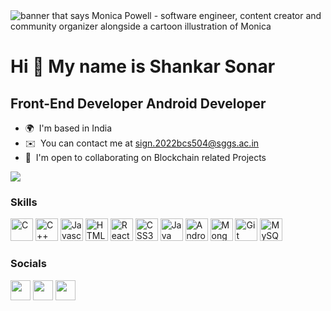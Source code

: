 <img src="https://shankarhere.blob.core.windows.net/shankarsonar/ProfileGit.png" alt="banner that says Monica Powell - software engineer, content creator and community organizer alongside a cartoon illustration of Monica">


Hi 👋 My name is Shankar Sonar
================================

Front-End  Developer
Android Developer
----------------

* 🌍  I'm based in India
* ✉️  You can contact me at [sign.2022bcs504@sggs.ac.in](mailto:sign.2022bcs504@sggs.ac.in)
* 🤝  I'm open to collaborating on Blockchain related Projects

<a href="https://www.twitter.com/ankit7241" target="_blank" >
<img
src="https://img.shields.io/twitter/follow/ShankarSon55682?logo=twitter&style=for-the-badge&color=3382ed&labelColor=1c1917"
/></a>

### Skills
<p align="left">
  <a href="https://docs.microsoft.com/en-us/cpp/?view=msvc-170" target="_blank" rel="noreferrer"><img src="https://cdn.jsdelivr.net/gh/devicons/devicon/icons/c/c-plain.svg" width="36" height="36" alt="C" /></a>
  <a href="https://docs.microsoft.com/en-us/cpp/?view=msvc-170" target="_blank" rel="noreferrer"><img src="https://cdn.jsdelivr.net/gh/devicons/devicon/icons/cplusplus/cplusplus-plain.svg" width="36" height="36" alt="C++" /></a>
  <a href="https://developer.mozilla.org/en-US/docs/Web/JavaScript" target="_blank" rel="noreferrer"><img src="https://cdn.jsdelivr.net/gh/devicons/devicon/icons/javascript/javascript-original.svg" width="36" height="36" alt="Javascript" /></a>
  <a href="https://developer.mozilla.org/en-US/docs/Glossary/HTML5" target="_blank" rel="noreferrer"><img src="https://cdn.jsdelivr.net/gh/devicons/devicon/icons/html5/html5-plain.svg" width="36" height="36" alt="HTML5" /></a>
  <a href="https://reactjs.org/" target="_blank" rel="noreferrer"><img src="https://cdn.jsdelivr.net/gh/devicons/devicon/icons/react/react-original.svg" width="36" height="36" alt="React" /></a>
  <a href="https://www.w3.org/TR/CSS/#css" target="_blank" rel="noreferrer"><img src="https://cdn.jsdelivr.net/gh/devicons/devicon/icons/css3/css3-plain.svg" width="36" height="36" alt="CSS3" /></a>
  <a href="https://www.java.com/" target="_blank" rel="noreferrer"><img src="https://cdn.jsdelivr.net/gh/devicons/devicon/icons/java/java-original.svg" width="36" height="36" alt="Java" /></a>
  <a href="https://developer.android.com/" target="_blank" rel="noreferrer"><img src="https://cdn.jsdelivr.net/gh/devicons/devicon/icons/android/android-original.svg" width="36" height="36" alt="Android" /></a>
  <a href="https://www.mongodb.com/" target="_blank" rel="noreferrer"><img src="https://cdn.jsdelivr.net/gh/devicons/devicon/icons/mongodb/mongodb-plain.svg" width="36" height="36" alt="MongoDB" /></a>
  <a href="https://git-scm.com/" target="_blank" rel="noreferrer"><img src="https://cdn.jsdelivr.net/gh/devicons/devicon/icons/git/git-plain.svg" width="36" height="36" alt="Git" /></a>
  <a href="https://www.w3schools.com/sql/" target="_blank" rel="noreferrer"><img src="https://cdn.jsdelivr.net/gh/devicons/devicon/icons/mysql/mysql-original.svg" width="36" height="36" alt="MySQL" /></a>
</p>



### Socials

<p align="left">
<a href="https://discord.com/users/ankit7241" target="_blank" ><img src="https://raw.githubusercontent.com/danielcranney/readme-generator/main/public/icons/socials/discord.svg" width="32" height="32" /></a>
<a href="https://www.twitter.com/ankit7241" target="_blank" ><img src="https://raw.githubusercontent.com/danielcranney/readme-generator/main/public/icons/socials/twitter.svg" width="32" height="32" /></a>
<a href="https://www.linkedin.com/in/ankit7241" target="_blank" ><img src="https://raw.githubusercontent.com/danielcranney/readme-generator/main/public/icons/socials/linkedin.svg" width="32" height="32" /></a>
</p>
